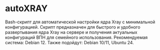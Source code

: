# autoXRAY
Bash-скрипт для автоматической настройки ядра Xray с минимальной конфигурацией. Скрипт предназначен для быстрого и удобного развертывания ядра Xray на сервере и получения актуальных конфигураций ВПН для семейного использования.
Рекомендуемая система: Debian 12. Также подойдут: Debian 10/11, Ubuntu 24.
